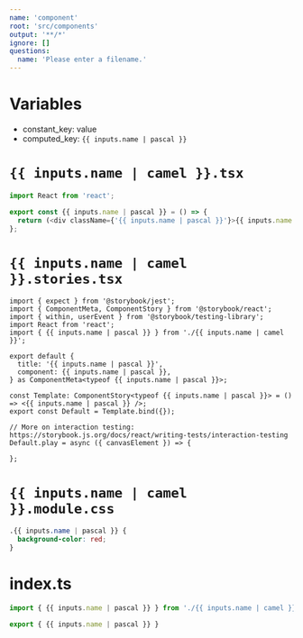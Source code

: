 ```yaml
---
name: 'component'
root: 'src/components'
output: '**/*'
ignore: []
questions:
  name: 'Please enter a filename.'
---
```


# Variables

- constant_key: value
- computed_key: `{{ inputs.name | pascal }}`

# `{{ inputs.name | camel }}.tsx`

```typescript
import React from 'react';

export const {{ inputs.name | pascal }} = () => {
  return (<div className={'{{ inputs.name | pascal }}'}>{{ inputs.name }}</div>);
};
```

# `{{ inputs.name | camel }}.stories.tsx`

```tyoescript
import { expect } from '@storybook/jest';
import { ComponentMeta, ComponentStory } from '@storybook/react';
import { within, userEvent } from '@storybook/testing-library';
import React from 'react';
import { {{ inputs.name | pascal }} } from './{{ inputs.name | camel }}';

export default {
  title: '{{ inputs.name | pascal }}',
  component: {{ inputs.name | pascal }},
} as ComponentMeta<typeof {{ inputs.name | pascal }}>;

const Template: ComponentStory<typeof {{ inputs.name | pascal }}> = () => <{{ inputs.name | pascal }} />;
export const Default = Template.bind({});

// More on interaction testing: https://storybook.js.org/docs/react/writing-tests/interaction-testing
Default.play = async ({ canvasElement }) => {

};
```

# `{{ inputs.name | camel }}.module.css`

```css
.{{ inputs.name | pascal }} {
  background-color: red;
}
```

# index.ts

```typescript
import { {{ inputs.name | pascal }} } from './{{ inputs.name | camel }}';

export { {{ inputs.name | pascal }} }
```